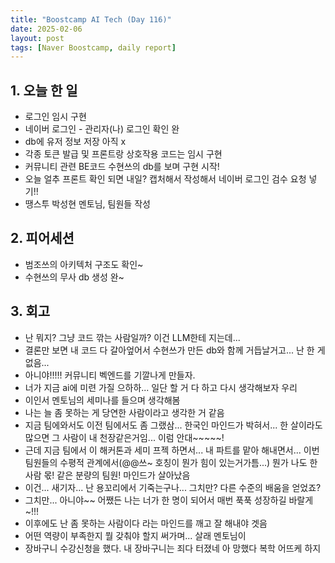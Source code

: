 ```yaml
---
title: "Boostcamp AI Tech (Day 116)"
date: 2025-02-06
layout: post
tags: [Naver Boostcamp, daily report]
---
```

## 1. 오늘 한 일
- 로그인 임시 구현
- 네이버 로그인 - 관리자(나) 로그인 확인 완
- db에 유저 정보 저장 아직 x
- 각종 토큰 발급 및 프론트랑 상호작용 코드는 임시 구현
- 커뮤니티 관련 BE코드 수현쓰의 db를 보며 구현 시작!
- 오늘 얼추 프론트 확인 되면 내일? 캡처해서 작성해서 네이버 로그인 검수 요청 넣기!!
- 땡스투 박성현 멘토님, 팀원들 작성

## 2. 피어세션
- 범조쓰의 아키텍처 구조도 확인~
- 수현쓰의 무사 db 생성 완~

## 3. 회고
- 난 뭐지? 그냥 코드 깎는 사람일까? 이건 LLM한테 지는데...
- 결론만 보면 내 코드 다 갈아엎어서 수현쓰가 만든 db와 함께 거듭날거고... 난 한 게 없음...
- 아니야!!!!! 커뮤니티 벡엔드를 기깔나게 만들자.
- 너가 지금 ai에 미련 가질 으하하... 일단 할 거 다 하고 다시 생각해보자 우리
- 이인서 멘토님의 세미나를 들으며 생각해봄
- 나는 늘 좀 못하는 게 당연한 사람이라고 생각한 거 같음
- 지금 팀에와서도 이전 팀에서도 좀 그랬삼... 한국인 마인드가 박혀서... 한 살이라도 많으면 그 사람이 내 천장같은거임... 이럼 안대~~~~~!
- 근데 지금 팀에서 이 해커톤과 세미 프젝 하면서... 내 파트를 맡아 해내면서... 이번 팀원들의 수평적 관계에서(@@쓰~ 호칭이 뭔가 힘이 있는거가틈...) 뭔가 나도 한사람 몫! 같은 분량의 팀원! 마인드가 살아났음
- 이건... 새기자... 난 용꼬리에서 기죽는구나... 그치만? 다른 수준의 배움을 얻었죠?
- 그치만... 아니야~~ 어쨌든 나는 너가 한 명이 되어서 매번 푹푹 성장하길 바랄게~!!!
- 이후에도 난 좀 못하는 사람이다 라는 마인드를 깨고 잘 해내야 겟음
- 어떤 역량이 부족한지 뭘 갖춰야 할지 써가며... 살래 멘토님이
- 장바구니 수강신청을 했다. 내 장바구니는 죄다 터졌네 아 망했다 복학 어뜨케 하지
